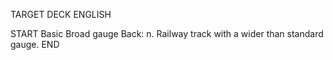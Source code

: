 TARGET DECK
ENGLISH

START
Basic
Broad gauge
Back: n. Railway track with a wider than standard gauge.
END
